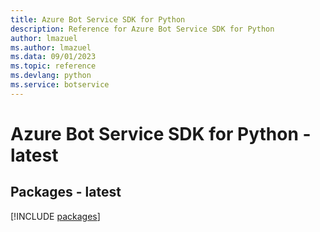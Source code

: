 ```yaml
---
title: Azure Bot Service SDK for Python
description: Reference for Azure Bot Service SDK for Python
author: lmazuel
ms.author: lmazuel
ms.data: 09/01/2023
ms.topic: reference
ms.devlang: python
ms.service: botservice
---
```

# Azure Bot Service SDK for Python - latest
## Packages - latest
[!INCLUDE [packages](bot-service-index.md)]